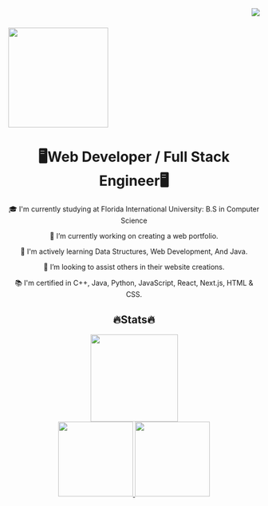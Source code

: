 
<a>
  <img align="right" src="https://komarev.com/ghpvc/?username=Ghostellor&color=blue&label=Visitors" />
</a>

<h1>
  <a href="https://git.io/typing-svg">
    <img height=200 align="center" src="https://readme-typing-svg.demolab.com/?lines=Hello!;Welcome+to+my+portfolio!" />
  </a>
</h1>

<h1 align=center>
  🖥Web Developer / Full Stack Engineer🖥
</h1>
<div align=center>
  🎓 I'm currently studying at Florida International University: B.S in Computer Science
	
  🔭 I’m currently working on creating a web portfolio.

  🌱 I'm actively learning Data Structures, Web Development, And Java.

  👯 I’m looking to assist others in their website creations.

  📚 I'm certified in C++, Java, Python, JavaScript, React, Next.js, HTML & CSS.
</div>
<h2 align=center>
  🔥Stats🔥
</h2>

<div align = center>
<a href="https://git.io/streak-stats">
  <img height=175 src="https://streak-stats.demolab.com/?user=Ghostellor&theme=dark" />
</a>
</div>

<div align = center>
<a href="https://github.com/Ghostellor/github-readme-stats">
  <img height=150 src="https://github-readme-stats.vercel.app/api?username=Ghostellor&theme=dark&rank_icon=github" />
</a>
<a href="https://github.com/anuraghazra/convoychat">
  <img height=150 src="https://github-readme-stats.vercel.app/api/top-langs?username=Ghostellor&layout=compact&langs_count=8&card_width=320&theme=dark" />
</a>
</div>

